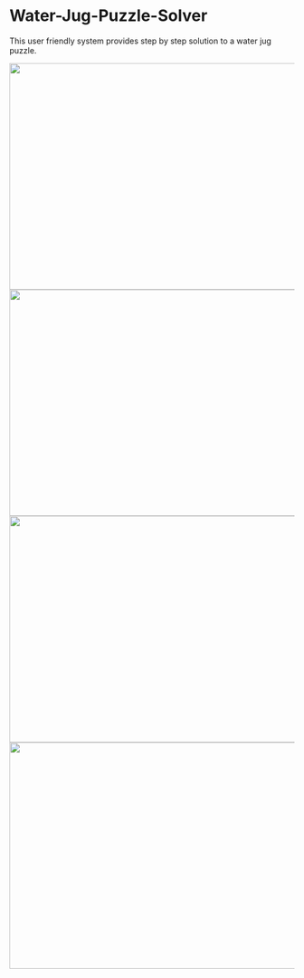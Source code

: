 # Water-Jug-Puzzle-Solver
This user friendly system provides step by step solution to a water jug puzzle.

<img src="http://i.imgur.com/nPkVRHL.png" height=400 width=550>
<img src="http://i.imgur.com/uuxPvix.png" height=400 width=550>
<img src="http://i.imgur.com/4hk9BjD.png" height=400 width=550>
<img src="http://i.imgur.com/k50vRkO.png" height=400 width=550>
